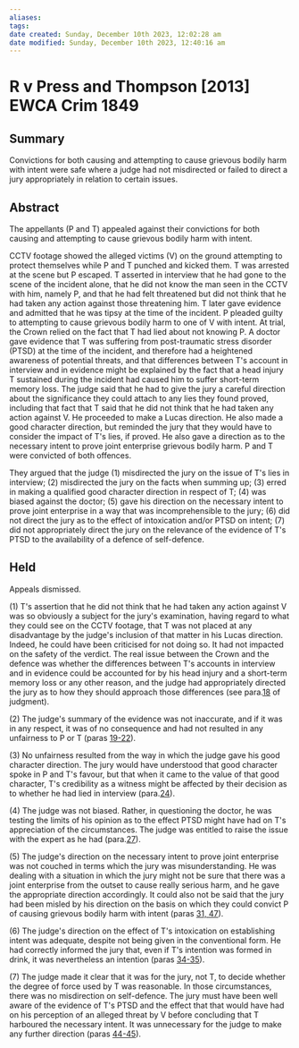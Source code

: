 ```yaml
---
aliases: 
tags: 
date created: Sunday, December 10th 2023, 12:02:28 am
date modified: Sunday, December 10th 2023, 12:40:16 am
---
```


# R v Press and Thompson [2013] EWCA Crim 1849

## Summary

Convictions for both causing and attempting to cause grievous bodily harm with intent were safe where a judge had not misdirected or failed to direct a jury appropriately in relation to certain issues.

## Abstract

The appellants (P and T) appealed against their convictions for both causing and attempting to cause grievous bodily harm with intent.

CCTV footage showed the alleged victims (V) on the ground attempting to protect themselves while P and T punched and kicked them. T was arrested at the scene but P escaped. T asserted in interview that he had gone to the scene of the incident alone, that he did not know the man seen in the CCTV with him, namely P, and that he had felt threatened but did not think that he had taken any action against those threatening him. T later gave evidence and admitted that he was tipsy at the time of the incident. P pleaded guilty to attempting to cause grievous bodily harm to one of V with intent. At trial, the Crown relied on the fact that T had lied about not knowing P. A doctor gave evidence that T was suffering from post-traumatic stress disorder (PTSD) at the time of the incident, and therefore had a heightened awareness of potential threats, and that differences between T's account in interview and in evidence might be explained by the fact that a head injury T sustained during the incident had caused him to suffer short-term memory loss. The judge said that he had to give the jury a careful direction about the significance they could attach to any lies they found proved, including that fact that T said that he did not think that he had taken any action against V. He proceeded to make a Lucas direction. He also made a good character direction, but reminded the jury that they would have to consider the impact of T's lies, if proved. He also gave a direction as to the necessary intent to prove joint enterprise grievous bodily harm. P and T were convicted of both offences.

They argued that the judge (1) misdirected the jury on the issue of T's lies in interview; (2) misdirected the jury on the facts when summing up; (3) erred in making a qualified good character direction in respect of T; (4) was biased against the doctor; (5) gave his direction on the necessary intent to prove joint enterprise in a way that was incomprehensible to the jury; (6) did not direct the jury as to the effect of intoxication and/or PTSD on intent; (7) did not appropriately direct the jury on the relevance of the evidence of T's PTSD to the availability of a defence of self-defence.

## Held

Appeals dismissed.

(1) T's assertion that he did not think that he had taken any action against V was so obviously a subject for the jury's examination, having regard to what they could see on the CCTV footage, that T was not placed at any disadvantage by the judge's inclusion of that matter in his Lucas direction. Indeed, he could have been criticised for not doing so. It had not impacted on the safety of the verdict. The real issue between the Crown and the defence was whether the differences between T's accounts in interview and in evidence could be accounted for by his head injury and a short-term memory loss or any other reason, and the judge had appropriately directed the jury as to how they should approach those differences (see para.[18](javascript:void(0); "View judgment paragraphs") of judgment).

(2) The judge's summary of the evidence was not inaccurate, and if it was in any respect, it was of no consequence and had not resulted in any unfairness to P or T (paras [19-22](javascript:void(0); "View judgment paragraphs")).

(3) No unfairness resulted from the way in which the judge gave his good character direction. The jury would have understood that good character spoke in P and T's favour, but that when it came to the value of that good character, T's credibility as a witness might be affected by their decision as to whether he had lied in interview (para.[24](javascript:void(0); "View judgment paragraphs")).

(4) The judge was not biased. Rather, in questioning the doctor, he was testing the limits of his opinion as to the effect PTSD might have had on T's appreciation of the circumstances. The judge was entitled to raise the issue with the expert as he had (para.[27](javascript:void(0); "View judgment paragraphs")).

(5) The judge's direction on the necessary intent to prove joint enterprise was not couched in terms which the jury was misunderstanding. He was dealing with a situation in which the jury might not be sure that there was a joint enterprise from the outset to cause really serious harm, and he gave the appropriate direction accordingly. It could also not be said that the jury had been misled by his direction on the basis on which they could convict P of causing grievous bodily harm with intent (paras [31, 47](javascript:void(0); "View judgment paragraphs")).

(6) The judge's direction on the effect of T's intoxication on establishing intent was adequate, despite not being given in the conventional form. He had correctly informed the jury that, even if T's intention was formed in drink, it was nevertheless an intention (paras [34-35](javascript:void(0); "View judgment paragraphs")).

(7) The judge made it clear that it was for the jury, not T, to decide whether the degree of force used by T was reasonable. In those circumstances, there was no misdirection on self-defence. The jury must have been well aware of the evidence of T's PTSD and the effect that that would have had on his perception of an alleged threat by V before concluding that T harboured the necessary intent. It was unnecessary for the judge to make any further direction (paras [44-45](javascript:void(0); "View judgment paragraphs")).
